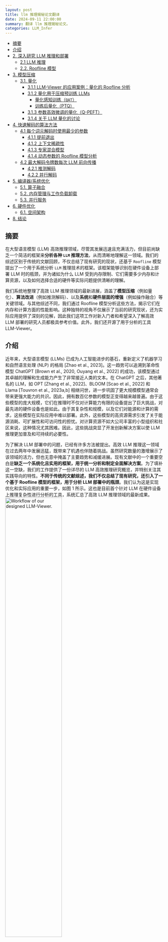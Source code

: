 ```yaml
---
layout: post
title: llm 推理揭秘论文翻译
date: 2024-09-11 22:00:00
summary: 翻译 llm 推理揭秘论文。
categories: LLM_Infer
---
```


- [摘要](#摘要)
- [介绍](#介绍)
- [2. 深入研究 LLM 推理和部署](#2-深入研究-llm-推理和部署)
  - [2.1 LLM 推理](#21-llm-推理)
  - [2.2. Roofline 模型](#22-roofline-模型)
- [3. 模型压缩](#3-模型压缩)
  - [3.1. 量化](#31-量化)
    - [3.1.1 LLM-Viewer 的应用案例：量化的 Roofline 分析](#311-llm-viewer-的应用案例量化的-roofline-分析)
    - [3.1.2 量化用于压缩预训练 LLMs](#312-量化用于压缩预训练-llms)
      - [量化感知训练（`QAT`）](#量化感知训练qat)
      - [训练后量化（PTQ）](#训练后量化ptq)
    - [3.1.3 参数高效微调的量化（Q-PEFT）](#313-参数高效微调的量化q-peft)
    - [3.1.4 关于 LLM 量化的讨论](#314-关于-llm-量化的讨论)
- [4. 快速解码的算法方法](#4-快速解码的算法方法)
  - [4.1 每个词元解码时使用最少的参数](#41-每个词元解码时使用最少的参数)
    - [4.1.1 提前退出](#411-提前退出)
    - [4.1.2 上下文稀疏性](#412-上下文稀疏性)
    - [4.1.3 专家混合模型](#413-专家混合模型)
    - [4.1.4 动态参数的 Roofline 模型分析](#414-动态参数的-roofline-模型分析)
  - [4.2 最大解码令牌数每次 LLM 前向传播](#42-最大解码令牌数每次-llm-前向传播)
    - [4.2.1 推测解码](#421-推测解码)
    - [4.2.2 并行解码](#422-并行解码)
- [5. 编译器/系统优化](#5-编译器系统优化)
  - [5.1. 算子融合](#51-算子融合)
  - [5.2. 内存管理与工作负载卸载](#52-内存管理与工作负载卸载)
  - [5.3. 并行服务](#53-并行服务)
- [6. 硬件优化](#6-硬件优化)
  - [6.1. 空间架构](#61-空间架构)
- [8. 结论](#8-结论)

## 摘要

在大型语言模型 (LLM) 高效推理领域，尽管其发展迅速且充满活力，但目前尚缺乏一个简洁的框架来**分析各种 `LLM` 推理方法**，从而清晰地理解这一领域。我们的综述区别于传统的文献回顾，不仅总结了现有研究的现状，还基于 `Roofline` 模型提出了一个用于系统分析 `LLM` 推理技术的框架。该框架能够识别在硬件设备上部署 LLM 时的瓶颈，并为诸如为什么 LLM 受到内存限制、它们需要多少内存和计算资源，以及如何选择合适的硬件等实际问题提供清晰的理解。

我们系统地整理了高效 LLM 推理领域的最新进展，涵盖了**模型压缩**（例如量化）、**算法改进**（例如推测解码）、以及**系统**和**硬件层面的增强**（例如操作融合）等关键领域。与其他综述不同，我们通过 Roofline 模型分析这些方法，揭示它们在内存和计算方面的性能影响。这种独特的视角不仅展示了当前的研究现状，还为实际应用提供了深刻的见解，因此我们这项工作对新入门者和希望深入了解高效 LLM 部署的研究人员都极具参考价值。此外，我们还开源了用于分析的工具 LLM-Viewer。

## 介绍

近年来，大型语言模型 (LLMs) 已成为人工智能进步的基石，重新定义了机器学习和自然语言处理 (NLP) 的格局 [Zhao et al., 2023]。这一趋势可以追溯到革命性模型 ChatGPT [Brown et al., 2020, Ouyang et al., 2022] 的成功，该模型通过其卓越的理解和生成能力产生了非常接近人类的文本。在 ChatGPT 之后，其他著名的 LLM，如 OPT [Zhang et al., 2022]、BLOOM [Scao et al., 2022] 和 Llama [Touvron et al., 2023a,b] 相继问世，进一步巩固了更大规模模型通常会带来更强大能力的共识。因此，拥有数百亿参数的模型正变得越来越普遍。由于这些模型的庞大规模，它们在推理时不仅对计算能力有限的设备提出了巨大挑战，对最先进的硬件设备也是如此。由于其复杂性和规模，以及它们对能源和计算的需求，这些模型在实际应用中难以部署。此外，这些模型的高资源需求引发了关于能源消耗、可扩展性和可访问性的担忧。对计算资源不如大公司丰富的小型组织和社区来说，这种情况尤其困难。因此，这些挑战突显了开发创新解决方案以使 LLM 推理更加普及和可持续的必要性。

为了解决 LLM 部署中的问题，已经有许多方法被提出。高效 LLM 推理这一领域在过去两年中发展迅猛，既带来了机遇也伴随着挑战。虽然研究数量的激增展示了该领域的活力，但也无意中掩盖了主要趋势和减缓进展。现有文献中的一个重要空白是**缺乏一个系统化且实用的框架，用于统一分析和制定全面解决方案**。为了填补这一空缺，我们的工作提供了一份详尽的 LLM 高效推理研究概览，并特别关注其实践导向的特性。**不同于传统的文献综述，我们不仅总结了现有研究，还引入了一个基于 Roofline 模型的框架，用于分析 LLM 部署中的瓶颈**。我们认为这是实现优化和实际应用的重要一步，如图 1 所示。这也是目前首个针对 LLM 在硬件设备上推理复杂性进行分析的工具，系统汇总了高效 LLM 推理领域的最新成果。
<img src="../images/llm_inference_unveiled_paper/figure1.png" width="60%" alt="Workflow of our designed LLM-Viewer.">

我们深入探讨了部署中的挑战，尤其是在推理效率方面。我们的讨论涉及多个领域，包括模型压缩、解码算法改进、系统和硬件层面的优化，如图 2 所示。尽管该领域也有相关的综述，如 [Zhuet al., 2023] 关于 LLM 压缩的研究，以及 [Miao et al., 2023a]、[Ding et al., 2023] 和 [Wang et al., 2024a] 关于 LLM 服务的研究，但我们的工作通过引入 Roofline 模型分析，展现了独特的价值。

<img src="../images/llm_inference_unveiled_paper/figure2.png" width="70%" alt="Workflow of our designed LLM-Viewer.">

> 高效 LLM 推理调查的思维导图。我们的综述与传统综述不同，重点关注 LLM 推理的实际应用。我们识别并分析了 LLM 推理过程中遇到的挑战，并引入了一种专门开发的 Roofline 模型，旨在找到推理过程中的瓶颈（第 2 节）。本综述将提升 LLM 推理效率的策略划分为四个核心方向：参数压缩（第 3 节）、快速解码算法设计（第 4 节）、系统层优化（第 5 节）以及硬件层优化（第 6 节），提供了一个系统的框架，帮助解决高效 LLM 部署的复杂问题。

本文首先介绍了 LLM 的基础，并开发了名为 `LLM-Viewer` 的工具，该工具**基于 Roofline 模型分析 LLM 部署的瓶颈**（第 2 节）。LLM-Viewer 可以用于分析任何 LLM 架构在各种硬件平台上的部署情况，如图 1 所示。在文献回顾中，本综述将 LLM 推理效率提升策略划分为四大领域：**模型压缩**（第 3 节）、**快速解码的算法方法**（第 4 节）、**系统级/编译器优化**（第 5 节）以及**硬件优化**（第 6 节）。

## 2. 深入研究 LLM 推理和部署

### 2.1 LLM 推理

现在，大多数大型语言模型（LLM）都采用 Transformer 解码器架构。本文只提供基本结构的简要概述，更详细内容可参考 [Zhao et al. [2023]](https://arxiv.org/pdf/2303.18223) 这篇综述。该结构由**一个嵌入层**、**一系列连续的 Transformer 层**和**一个预测头**组成。图 3 展示了这一架构。

![LLMs 架构](../images/llm_inference_unveiled_paper/llama_architecture.png)

**Embedding 层将输入 token 序列（整数序列）转化为 embedding 向量/张量（大小为 $d$ 的向量）**，Embedding 向量/张量 被传递给 Transformer 层。每个 Transformer 层包含两个组件：首先是一个被称为 `MHA` 的掩码多头注意力模块，紧接着是一个被称为 `MLP` 的多层感知器子模块。最后一个 Transformer 层的输出被传递到**预测头（线性层 + softmax 层）**，负责在输入 token 之后预测下一个 token 。

推理是与训练过程相反的过程。在训练期间，模型通过庞大的数据集学习，捕捉语言和上下文的复杂性，模型的权重会被更新。而在推理阶段，用户输入一个提示词（`prompt`），模型根据预训练时学习到的固定权重进行理解，并**迭代式输出生成文本**。LLM 的推理过程主要分为两个阶段：**预填充阶段和解码阶段**。

预填充阶段是 LLM 推理的初始步骤。在此阶段，模型将提示序列作为输入，并为 LLM 的每一层 Transformer 生成键值缓存（KV 缓存）。KV 缓存在存储和组织模型认为对后续生成 token 重要的信息方面起着至关重要的作用。**每个 Transformer 层都有其独特的 KV 缓存**，预填充过程为随后的解码阶段奠定了基础。

**在预填充阶段，多头注意力（`MHA`）模块生成 `KV` 键值对并存储在 KV 缓存中**。设输入到 Transformer 层的输入为 $X_{pre}\in R^{s\times h}$，其中 $h$ 是隐藏维度，$s$ 是提示词 token 序列的长度。`MHA` 模块的 $4$ 个线性层权重用 $W_q$，$W_k$，$W_v$ 和 $W_o$ 表示。查询、键和值（Q、K、V）的计算过程如下：

$$\text{Query}: Q_{pre}=X_{pre} * W_{q} \\
\text{Key}: K_{pre}=X_{pre} * W_{k} \\
\text{Value}: V_{pre}=X_{pre} * W_{v}$$

生成的 $K_{pre}$ 和 $V_{pre}$ 被存储在 KV 缓存中，每个 transformer layer 都独立的存储 KV 键值对。其余的 `MHA` 计算如下：

$$O_{pre }=\text{softmax}(\frac{Q_{pre } * K_{pre }^{T}}{\sqrt{d_k}}) * V_{pre } * W_{o}+X_{pre }$$
> $d_k$ 也写作 $h$ 或 $h$。

MHA 的输出 $O_{pre }\in R^{s\times h}$ 将传递到 MLP。MLP 的输出作为下一层 Transformer 层的输入。

解码阶段是 LLM 推理的关键部分。在这一阶段，模型使用预填充阶段生成的 **KV 缓存**，同时逐步添加新信息。目标是**逐步迭代的生成新 token**，每个新 token 的生成都会参考之前生成的 token。

**在解码阶段**，MHA 加载先前存储的 KV 缓存 $K_{cache}$ 和 $V_{cache}$。输入为 $X_{dec}\in R^{1\times h}$。新的键值对被计算并拼接到现有缓存：

$$\text{Query}: Q_{dec}=X_{dec}*W_{q} \\
\text{Key}: K_{cat }=[K_{cache }, X_{dec } * W_{k}] \\
\text{Value}: V_{cat }=[V_{cache }, X_{dec } * W_{v}]$$

新计算的 $X_{dec}\cdot W_{k}$ 和 $X_{dec}\cdot W_{v}$ 紧接着被拼接到 $KV$ 缓存得到新的 $K_{cat}$、$V_{cat}$ 向量。MHA 中的剩下的计算如下进行：

$$O_{dec}=\text{softmax}(\frac{Q_{dec}\cdot K_{cat}^{T}}{\sqrt{d}}) * V_{cat } * W_{o}+X_{dec}$$

其中 MHA 的输出 $O_{dec}\in R^{1\times h}$ 被传递到 MLP。最后一个 Transformer 层的输出被发送到最终的预测层，以预测下一个 token 。

### 2.2. Roofline 模型

**评估大型语言模型（LLM）在特定硬件上的部署效率需要全面考虑硬件和模型的特性**。为此，我们采用 `Roofline` 模型。Roofline 模型是一个有效的理论框架，用于评估模型在特定硬件上的潜在性能。

如图 4 所示，神经网络层在硬件设备上的执行涉及将数据从内存（DDR 或 HBM）传输到片上缓冲区，随后由片上处理单元执行计算，最终将结果输出回内存。因此，**评估性能需要同时考虑内存访问和处理单元的能力**。如果某一层涉及大量计算但很少的内存访问，我们称之为计算瓶颈。在这种情况下，内存访问处于空闲状态。相反，当某一层需要大量内存访问但计算需求较少时，则称为内存瓶颈。这种情况下，计算单元未被充分利用。我们可以通过 Roofline 模型清晰地区分这两种情况，并为不同情况提供性能上限。

<img src="../images/llm_inference_unveiled_paper/figure4.png" width="70%" alt="Execution of an operation on hardware.">

使用 Roofline 模型有两个步骤：

1. **绘制 Roofline 图**：确定目标硬件设备的**峰值计算性能**（每秒操作数，OPS）和**峰值内存带宽**（每秒字节数）。然后创建一个图表，其中 y 轴为性能（OPS），x 轴为算术强度（OPs/byte）。绘制一条等于硬件设备峰值计算性能的水平线，这条线代表设备的最大可达性能。同时从原点绘制一条**斜率等于峰值内存带宽**的斜线，这条线代表系统可用的最大内存带宽，称为内存 Roofline。图 5 展示了 Nvidia A6000 GPU 的 Roofline 模型。

<img src="../images/llm_inference_unveiled_paper/figure5.png" width="65%" alt="a6000 roofline 模型">

2. **分析各层性能**：通过量化**每层的操作数**（OPs）和从**内存访问的数据量**（字节数）来评估模型各层的性能。通过将所需操作数除以传输的数据量来计算每层的算术强度（OPs/byte）。根据第一步创建的图表，确定每层在算术强度对应的 x 轴位置上的理论最大性能。这使我们能够判断系统在此点是内存受限（memory-bound）还是计算受限（compute-bound），从而指导后续优化策略的制定。

资源未充分利用的情况有两种：

1. **内存受限（memory-bound）**：当模型的计算强度低于拐点时，处于红色区域，意味着每次内存访问所需的计算量较低。即使达到了峰值内存带宽，计算资源也无法得到充分利用。在这种情况下，该层受到**内存访问限制（内存瓶颈）**，部分计算单元可能处于闲置状态。针对内存受限的情况，可以考虑以下优化技术来减小内存占用：
	- **量化**（quantization）：通过将模型权重或激活值降低为低位表示（如 8 位或 4 位），减少内存带宽和存储需求，从而提高内存访问效率。
	- **内核融合**（kernel fusion）：将多个独立的计算内核操作合并为一个，以减少内存的读写次数，并降低总的内存访问需求。
	- **增大批处理大小**（increasing batch size）：通过增大一次性处理的输入数据量，增加计算密度，从而更有效地利用内存和计算资源。
2. **计算受限（compute-bound）**：当模型的计算强度高于拐点，位于绿色区域时，表明模型仅需少量的内存访问即可消耗大量的计算能力。这意味着该层受到计算限制，部分内存资源可能未被充分利用。在这种情况下，可以通过以下方法提高计算效率：
	- **启用低比特计算单元**（low-bit computation）：使用低位的表示形式（如 4 位或 8 位）进行计算，以减少处理单元的计算负担，提升计算效率。（后续章节将对这些方法进行详细解释）

举个例子，表 1 展示了使用 Roofline 模型在 Nvidia A6000 GPU 上分析 Llama-2-7b 各层的结果。我们观察到，在预填充阶段，大多数计算是计算瓶颈，导致性能较高。相反，在解码阶段，所有计算都受到内存瓶颈限制，导致性能显著低于 GPU 计算单元的计算能力。在用户与大型模型交互时，预填充阶段只执行一次，而解码阶段则需要反复执行以生成连续输出。因此，**优化解码阶段的内存受限特性对于提升大型模型的推理性能至关重要**。

<img src="../images/llm_inference_unveiled_paper/table1.png" width="55%" alt="使用 Nvidia A6000 GPU 的 Roofline 模型对 Llama-2-7b 中的层进行分析。在此示例中，序列长度为 2048，批处理大小为 1。">

在大型语言模型（LLM）中，存在多个 Transformer 层，每层执行不同的操作，并且不同的 LLM 使用不同的操作组合。此外，我们还需要跟踪如内存使用等信息，以计算**最高内存消耗和总推理时间**。因此，分析 LLM 需要考虑整个网络的多个因素。为此，我们提出了一款强大的工具—`LLM-Viewer`，用于进行全网络的分析。它可以**帮助评估 LLM 在不同硬件平台上的表现和效率**，从而提供有关推理过程和性能优化的宝贵见解。

LLM-Viewer 的工作流程如图 1 所示，主要包括以下几个步骤：

（1）输入 LLM 并收集每层的基本信息，例如计算次数、输入和输出张量的形状，以及数据依赖关系。
（2）提供硬件信息，生成考虑计算能力和内存带宽的 Roofline 模型。
（3）配置推理设置，如批量大小、提示令牌长度和生成令牌长度。
（4）配置优化设置，例如量化位宽、FlashAttention 的使用、解码方法和其他系统优化技术。（5）LLMViewer 分析器利用 Roofline 模型和层信息来评估每层的性能，同时跟踪每层的内存使用，并根据数据依赖关系计算峰值内存消耗。通过汇总所有层的结果，可以得到 LLM 的整体性能表现。
（6）生成报告，展示每层和整个网络的最大性能及瓶颈，并提供内存使用情况。报告中还可以绘制性能曲线，如批量大小与性能关系图和序列长度与性能关系图，以帮助理解不同设置对性能的影响。
（7）LLM-Viewer 提供了一个 Web 查看器，方便可视化网络架构和分析结果，使配置调整更加便捷，并提供对每层各种数据的访问。

## 3. 模型压缩

LLMs 由于其庞大的规模和内存、计算需求，在实际部署中，尤其是在资源有限的环境下，面临着显著的挑战。**压缩 LLM** 是解决这些挑战的直接办法。在本节中，我们将探讨 LLM 的神经网络压缩技术，包括**量化、剪枝、知识蒸馏和低秩分解**等成熟方法。每个小节中，我们都会使用 LLM-Viewer 来分析网络压缩对 LLM 推理性能的影响，并根据分析结果提供优化建议。

### 3.1. 量化

在 LLM 压缩领域，量化已经成为减轻这些模型存储和计算开销的关键技术。**量化主要是将原始 LLM 中的浮点值转换为整数或其他离散形式，其可以显著降低存储需求和计算复杂度 [Gholami et al., 2022]**。虽然这一过程中不可避免地会有一些精度损失，但通过精心设计的量化方法，可以在对模型准确性影响很小的情况下实现显著的压缩。针对 LLM 的量化主要有两个方向：**压缩预训练 LLM 的量化**和**参数高效微调（QPEFT）的量化**。

对预训练的 `LLM` 进行量化，方便使用量化后的模型，这一类又可以细分为：
- 量化感知训练（`QAT`）: QAT 是将量化集成到模型的训练过程或预训练模型的微调过程中，从而使模型从一开始就适应量化。
- 训练后量化（`PTQ`）: PTQ 是在模型完成训练后进行量化，这种方法更为直接，无需重新训练即可实现模型压缩。

#### 3.1.1 LLM-Viewer 的应用案例：量化的 Roofline 分析

下面我们展示了如何使用 LLM-Viewer（第 2.3 节）来分析 LLM 部署中的瓶颈。在 LLM 中，**张量包括权重和激活，激活包括临时激活和 KV 缓存**。
（1）LLM 的权重必须存在内存中存储。例如，Llama-13b [Touvron et al., 2023a] 拥有 130 亿个权重，在 `FP16` 格式下占用约 26GB 的内存。
（2）在推理过程中，会生成临时激活。例如，每个 Transformer 层的输入会一直保存在内存中，直到执行残差加法。
（3）对于自回归 LLM，需要将 KV 键值对（KV 缓存）缓存到内存中，以便生成后续的令牌。

我们将利用 LLM-Viewer 从**计算、内存消耗和内存访问**三个方面来分析量化对这些张量的影响。

<img src="../images/llm_inference_unveiled_paper/figure6.png" width="65%" alt="演示 Nvidia A6000 GPU 针对不同计算数据类型的 Roofline 模型">

**计算**：现代计算设备，如 NVIDIA GPU，通常支持 FP32、FP16 和 INT8 数据类型。**处理较小位宽的数据通常能获得更好的性能**。例如，NVIDIA 的 A6000 GPU 在 FP16 计算时的性能是 FP32 的两倍，分别为 155 TOP/s 和 310 TOP/s。**在 Roofline 模型中，启用量化可以提高计算强度，进而提升计算密集层的性能**。如图 6 所示，使用 INT8 计算时的最大性能有所提升。**但是，要发挥 INT8 的计算优势，所有输入操作数必须为 INT8 格式**。因此，如果仅量化权重为 INT8，而激活仍保持 FP16 格式，INT8 的计算能力是无法得到有效利用的。相反，INT8 权重需要转换为 FP16 才能与 FP16 激活进行乘法。此外，当张量的位宽超出硬件支持范围时，需要转换为更高的位宽进行计算。例如，NVIDIA H100 GPU 不支持 INT4 计算。因此，如果权重或激活被量化为 INT4，则需要转换为更高的位宽，如 INT8 或 FP16，才能进行计算。

<img src="../images/llm_inference_unveiled_paper/figure7.png" width="65%" alt="Llama-2-13b 不同量化设置的相对内存消耗。Tmp Act 表示临时激活">

**内存消耗**：量化对不同张量的内存消耗减少程度各异，如图 7 所示。特别是，临时激活的内存使用量较低，特别是在解码阶段，这主要因为它们的生命周期较短，一旦用途完成即可释放内存。而 KV 缓存的内存分配则表现不同。KV 缓存不能释放，直到生成完整的答案，这需要多次通过网络进行推理。此外，KV 缓存的内存消耗随着批量大小和输入序列长度的增加而增加，因为模型需要存储更多的关键值（KV）对以支持操作。



**内存访问**：量化张量可以显著减少内存访问量，从而减少相同计算量所需移动的数据字节数。这种计算强度的提升对 Roofline 模型有贡献，导致三种情况：
* **计算强度仍在内存绑定范围内**。随着计算强度的提高，每次计算的平均数据访问量减少，减轻了对数据内存访问的压力，因此理论性能得到提升。这在内存绑定的解码阶段可以显著提升性能。
* **计算强度从内存绑定转变为计算绑定**。这种转变也减少了对数据内存访问的压力，提升了理论性能。
* **计算强度在量化前后始终保持计算绑定状态**。在这种情况下，性能没有提升。例如，这种情况可能发生在计算绑定的填充阶段或解码阶段批量大小较大时。

<img src="../images/llm_inference_unveiled_paper/figure8.png" width="65%" alt="Inference time of decoding stage for different quantization settings on Llama-2-13b. (Sequence length=1024)">

如图 8 所示，**当批量大小较小时，网络中的层在量化前后都处于内存绑定状态，因此量化可以提升性能并减少网络推理时间**。然而，当批量大小较大时，将网络权重从 4 位压缩到 2 位或 1 位并不会减少推理时间，因为此时网络已经处于计算绑定状态，量化权重变得无效。
<img src="../images/llm_inference_unveiled_paper/figure9.png" width="65%" alt="Llama-2-13b 上不同量化设置的预填充阶段的推理时间。（批次大小 = 1）">
如图 9 所示，**类似地，在填充阶段，当序列长度较小时，填充阶段处于内存绑定状态，这时应用量化可以通过减少内存访问需求来提升性能**。但随着序列长度增加，填充阶段变得更加计算绑定，因此当网络在填充阶段已经是计算绑定状态时，量化权重可能不会显著提高性能。

#### 3.1.2 量化用于压缩预训练 LLMs

##### 量化感知训练（`QAT`）

在量化感知训练（`QAT`）[Choi et al., 2018；Courbariaux et al., 2015；Dong et al., 2019]中，量化过程被无缝地集成到大型语言模型（LLMs）的训练中，使这些模型能够适应低精度表示，从而减轻了精度损失。`LLM-QAT` [Liu et al., 2023b] 创新性地解决了 `LLMs` 训练数据获取的问题，直接**利用预训练模型的输出**来消除大量数据收集的需要。此外，LLM-QAT 将量化范围扩展到包括关键值（KV）缓存在内的更多内容，从而提升了处理速度并支持更长的序列依赖。它成功地将大型 Llama 模型蒸馏为**4位量化的权重和KV 缓存**，显示了 4 位量化 LLMs 的准确性潜力。

为了实现更低位的量化，如低于 2 位，Kim et al. [2023b] 提出了用于 LLMs 的三元量化感知训练的新方法—— token 缩放对数蒸馏（`TSLD`）。这种方法利用适应性知识蒸馏技术，根据 token 的置信度调整对数知识蒸馏，为LLM QAT提供了个性化的指导。除此之外，Shang et al. [2024] **关注于重要的权重**，提出了 `PB-LLM` 中的部分二值化矩阵概念。通过在高位保留这些重要权重，PB-LLM 能够有效地保持在高度量化LLMs中的推理能力。此外，PB-LLM 还研究了通过确定最佳缩放因子来最小化量化误差，这是在高量化情况下保持模型有效性的关键步骤。

##### 训练后量化（PTQ）

训练后量化（`PTQ`）是优化大型语言模型（`LLMs`）的一项关键技术。它是**在模型训练结束后对参数进行量化**，旨在减少存储需求和计算负担，而不需要对模型架构做任何改动或重新训练。

这种方法简单高效，特别适合需要大幅度压缩模型的场景。对于通常包含数十亿参数的 LLMs 来说，量化感知训练（QAT）的训练成本过高，PTQ 因此成为一种更实际的替代方案。不过，量化过程可能带来一定程度的精度下降，但 PTQ 提供了一种无需重大修改或重新训练的简洁解决方案，能显著提高 LLMs 的效率。

**`PTQ` 的多种方案集中在仅对权重进行量化上**，以提升效率。例如:
1. `LUTGEMM` [Park et al., 2023] 通过权重量化和 `BCQ` 格式优化 `LLM` 中的矩阵运算，**降低了延迟并提升了计算效率**。LLM.int8() [Dettmers et al., 2022] 采用 8 位量化，将推理时的 GPU 内存占用减半，同时通过向量量化和混合精度保持精度，实现了在最大 1750 亿参数模型中的高效推理。
3. `GPTQ` [Frantar et al., 2022] 则使用基于二阶信息的逐层量化，成功将每个权重量化至 3-4 位，几乎没有精度损失。
4. Dettmers 和 Zettlemoyer [2023] 研究了模型规模与位精度的平衡，尤其在零样本推理中，发现 4 位精度是最佳选择。
5. `AWQ` [Kim et al., 2023c；Lin et al., 2023] 等创新方法表明，保护少量关键权重能显著减少量化误差。`AWQ` 采用激活感知的策略，**专注于激活值较大的权重通道，并通过每通道缩放实现最佳量化效果**。
6. `OWQ` [Lee et al., 2023] 则研究了激活异常如何加剧量化误差，提出一种混合精度方案，为受异常值影响的权重提供更高的精度。
7. `SpQR` [Dettmers et al., 2023b] 采取独特的方式，将异常权重隔离出来并用更高的精度存储，其他权重则压缩至 3-4 位，达到了更加高效的压缩效果，同时性能几乎没有损失。
8. `QuantEase` [Behdin et al., 2023] 提议使用坐标下降算法来优化网络中的权重，提升量化效率。为实现低于 2 位的量化，QuIP [Chee et al., 2023] 提出了一种新方法，考虑了权重大小的均匀分布，并关注那些不与坐标轴对齐方向的舍入精度
9. `QuIP` 包含一个自适应舍入过程，能够优化量化过程，并利用高效的预处理和后处理技术，通过随机正交矩阵的乘法操作确保权重和 Hessian 的不相关性，从而保障量化效果。
10. **“归一化调整”策略**: [Li 等人[2023a]](https://arxiv.org/pdf/2309.02784) 发现，通过**将量化的激活分布与浮点版本对齐，可以显著提高 LLM 的准确性**。“归一化调整”策略通过精确生成校准数据并设定通道的距离约束，来更新归一化层的权重，从而提升模型的泛化能力。
11. `PB-LLM`[Shang et al., 2024]部分二值化 LLM: 将权重量化推进至低于 2 位，基于二值化方法 [Hubara et al., 2016]。
12. `BiLLM`[Huang et al., 2024] : 紧随 `PB-LLM` 之后, 进一步将量化推进至几乎 1 位。

**`PTQ` 方法除了关注 LLM 权重量化，还有许多 PTQ 方法关注权重与激活同时量化**。比如：
1. `ZeroQuant` [Yao et al., 2022] 结合硬件友好的量化方法与逐层知识蒸馏，将权重和激活量化为 INT8，且几乎不损失精度。
2. `SmoothQuant` [Xiao et al., 2023a] 针对激活量化中的异常值问题，提出了一种逐通道缩放的方法，平滑激活幅度，提升模型对量化的适应能力。
3. `RPTQ` [Yuan et al., 2023c] 关注激活量化的复杂性，指出通道范围不均匀和异常值的普遍存在问题。RPTQ 通过将通道进行聚类量化，减少通道范围差异，并将通道重排序与层归一化和线性层权重结合，最大限度降低开销。
4. `OVP` 异常值-受害者配对量化策略，由 OliVe [Guo et al., 2023a] 提出，其专注于局部处理异常值，在硬件开销较低的情况下带来显著的性能提升。该策略基于异常值的重要性，而忽略了相邻的普通数值。进一步的研究，如 Outlier Suppression+，则解决了某些通道中不对称分布的异常值问题，通过逐通道的移位和缩放操作，均衡异常值的分布，减少问题通道对量化误差的影响。
5. `ZeroQuant-FP` [Wu et al., 2023d] 探讨了**浮点量化**，特别是 FP8 和 FP4 格式的应用，研究表明 FP8 激活量化在 LLMs 中优于传统的 INT8 格式，而 FP4 权重量化则表现得与 INT4 类似。ZeroQuant-FP 通过将缩放因子统一为 2 的幂，并将其限制在同一个计算组内，确保了权重和激活的一致性和量化过程的高效性。
6. `FPTQ` 采用了分层方法来应对不同层的量化难度，由 Li 等人 [2023c] 提出，特别是通过离线的对数激活均衡策略，成功处理了以往难以量化的层。

自 2023 年底以来，token 的长度快速增长，KV 缓存因此占用了更多的内存。例如，Google Gemini 1.5 [Sundar Pichai, 2024] 能够在生产环境中处理多达 100 万个 token，而处理书籍、图像或视频的 LLMs 通常需要数万个 token。因此，**KV 缓存量化的优化变得至关重要**。2024 年的一些最新研究专注于这一问题，例如，Hooper 等人 [2024] 提出了一种实现 1000 万上下文长度 LLM 推理的 KV 缓存量化方案。KIVI [Liu et al., 2024b] 将 KV 缓存量化压缩至 2 位。Yue 等人 [2024] 的 `WKVQuant` 通过联合优化权重和 KV 缓存量化，使得 `W4KV4` 的表现与 `W4` 相同。

<img src="../images/llm_inference_unveiled_paper/figure11.png" width="60%" alt="Llama-2-13b 上不同量化设置的解码阶段内存消耗">

如图 11 所示，通过使用 LLM-Viewer，我们分析了 KV 缓存量化对内存占用的影响，**结果显示当序列长度超过 `50k` 时，KV 缓存占用了大部分内存，而量化处理能够显著降低内存消耗。**

#### 3.1.3 参数高效微调的量化（Q-PEFT）

参数高效微调（`PEFT`）是大型语言模型（`LLMs`）领域的重要话题。其中最受欢迎的方法之一是**低秩适应**（`LoRA`）[Hu et al., 2021, Valipour et al., 2022]，其关键思想是将适配器权重分解为两个低秩（因此是参数高效的）矩阵的乘积。LoRA 声称在使用更少可学习参数的情况下，能够与完整微调相媲美。更多关于此适配器的详细信息，请参考综述文章 [Hu et al., 2023]。

除了已有的量化范式外，LLM 效率领域正在兴起一种新的范式：参数高效微调的量化（`Q-PEFT`）。这种方法将量化整合到 LLM 的微调过程中，提供了一种独特而高效的方式，尤其在大模型时代尤为相关。诸如 `PEQA` [Kim et al., 2023a]、DFT [Li et al., 2023e] 和 `QLORA` [Dettmers et al., 2023a] 等开创性工作展示了这种方法的可行性和有效性。
1. `PEQA` 采用了双阶段流程，第一阶段是将每个全连接层的参数矩阵量化为低位整数矩阵，并配以标量向量；第二阶段则专注于为特定下游任务微调标量向量，使得任务特定的调整更加高效。DFT 采用高效的 Lion 优化器，该优化器仅跟踪动量，并为每个参数提供一致的更新幅度，这对稳健的量化有着天然优势；此外，它将所有模型状态量化并以整数值存储，提出了一种针对量化权重的梯度流和参数更新方案。
2. `QLORA` 引入了新的数据类型、双重量化和分页优化器等概念。这些创新旨在有效节省内存，同时保持 LLM 微调的性能。尤其值得注意的是，QLORA 使得在单个 GPU 上进行大模型的微调成为可能，并在 Vicuna 基准测试上取得了最先进的结果，展示了其在平衡内存效率和模型性能方面的有效性。但是，QLoRA 在微调过程中最多只能进行 4 位量化；对于更低位的量化（如 2 位），性能可能会显著下降。
3. `LQ-LoRA` [Guo et al., 2023b] 引入了一种迭代算法，将每个预训练矩阵分解为一个高精度低秩分量和一个高效量化分量。在微调过程中，仅更新低秩分量，而保持量化分量不变。该方法采用了整数线性规划的方法来处理量化分量，允许在给定的内存预算内动态配置量化参数，如位宽和块大小。
4. `Loft-Q` [Li et al., 2023d]: 量化 LLM 的同时为 LoRA 微调建立了一个合适的低秩初始化策略。该策略有效地弥合了量化模型与全精度模型之间的差距，显著提高了下游任务的泛化能力。
5. `QA-LoRA` [Xu et al., 2023c]: 利用了将 LLM 权重量化为低位整数的优势，促进了高效的微调过程。此外，它还生成了轻量化、微调后的模型，避免了通常与后训练量化（PTQ）相关的精度损失。

#### 3.1.4 关于 LLM 量化的讨论

![2022 年至 2024 年 LLM 方法量化的时间线。红色突出显示的方法表示它们属于参数有效微调量化 (Q-PEFT)，绿色突出显示的方法表示它们属于 QAT 相关方法，其他则是基于 PTQ 的方法](../images/llm_inference_unveiled_paper/figure10.png)

图 10 展示了 LLM 量化技术的发展时间轴，重点突出了从后训练量化（PTQ）作为最初的主流方法，逐渐演变为量化感知训练（QAT）和参数高效微调的量化（Q-PEFT）。这种转变反映了研究社区为应对 PTQ 性能瓶颈而作出的调整，标志着 QAT 和 Q-PEFT 成为在追求高效 LLM 推理过程中日益受到关注的领域。

## 4. 快速解码的算法方法

大规模语言模型（ LLMs ）在各种文本生成任务中取得了惊人的表现。它们通常包含解码阶段，通过与之前所有生成的词元进行自回归关系，一个接一个地生成词元。在每个词元解码过程中，解码器的权重必须反复加载到内存中。**随着 LLM 的参数规模变得庞大，解码过程主要瓶颈是内存带宽[de Jong et al., 2023](https://arxiv.org/pdf/2212.08153)，硬件的利用率很低，导致延迟严重[Kim et al., 2023d](https://arxiv.org/pdf/2302.14017)**。这在诸如 ChatBot 这样的实际应用中尤其成问题，因为这些应用需要快速甚至是实时的响应。因此，迫切需要优化解码过程，以提高此类应用的性能。

本节集中讨论了从算法角度减少 LLM 推理成本的先前努力。具体而言，本节旨在从两个方向展开讨论：

- 在第 4.1 节中，**对于每个解码的词元（固定的解码词元数），如何利用 LLM 的最少参数**。
- 在第 4.2 节中，**对于每次 LLM 的前向传播（固定的使用参数数），如何解码最多的词元**。

### 4.1 每个词元解码时使用最少的参数

Simoulin 和 Crabbe[2021] 的研究表明，尽管语言模型的参数量庞大，但**生成准确词元并不需要使用所有参数**。通过动态选择并加载必要的参数子集，可以减少 LLM 推理的延迟，同时保持解码词元的准确性。本节将从三个角度探讨 LLM 的输入依赖型动态权重丢弃方法：
- 4.1.1 讨论提前退出机制，在层、深度和维度上动态选择权重；
- 4.1.2 介绍在宽度维度上检测稀疏性的方法，剪除多余的头部和 MLP 列；
- 4.1.3 介绍专家混合模型（`MoE`），它通过预训练生成稀疏模型，并在推理时为不同输入选择合适的专家。

#### 4.1.1 提前退出

提前退出（或跳过层）的概念已经在许多网络架构中得到了广泛研究，尤其是仅编码器的模型 [Baier-Reinio 和 Sterck, 2020，Hou 等, 2020，Li 等, 2021，Liu 等, 2020, 2022，Schuster 等, 2021，Schwartz 等, 2020，Stickland 和 Murray, 2019，Xin 等, 2020，Zhou 等, 2020，Zhu, 2021]。解码器架构中的提前退出与仅编码器的提前退出不同，要求每个词元都依赖于之前的词元，因此需要在序列级别保持一致性和质量。解码器由多个结构相同的层组成，利用这一特性，每层的隐藏状态可以传递给 LM Head ，用于预测下一个词元的概率分布。Geva 等人 [2022] 和 Simoulin 和 Crabbe´ [2021] 观察到，某些词元在中间层时隐藏状态就已经趋于稳定，也就是说，对于这些词元，中途退出和完整模型运行的预测结果是相同的。这一发现为解码器提前退出方法的有效性提供了依据。

Elbayad 等人[2020] 率先提出在机器翻译任务中使用提前退出的方法。它提出了一种通用的处理流程，如图 12（b）所示，在前向传播的每一层之后，有一个置信度函数（通常是固定指标或一个小型 MLP ），用于根据隐藏状态计算当前层的饱和可能性。该置信度分数用于判断是否可以依据设计好的标准退出模型。随后， LM Head 将输出下一个词元的预测概率分布。由于后续工作的设计有很大的相似性，我们通过进一步讨论语言模型中的提前退出方案设计的挑战，并引入了各种创新技术。

![Illustration of Input-Dependent Dynamic Network Technique](../images/llm_inference_unveiled_paper/figure12.png)

**饱和度置信度的建模**。CALM [Schuster et al., 2022] 探讨了三种计算退出置信度得分的方法：softmax 响应（即 softmax 后前两项的差值）；隐藏状态的饱和度（通过计算当前层和最后一层隐藏状态之间的余弦相似度）；以及每层插入的线性分类器的输出。该线性分类器通过交叉熵损失进行训练，目标是让输入隐藏状态时的 MLP 输出与当前层退出时解码的 top-1 词元与完整模型解码的 top-1 词元一致。实验表明，虽然分类器方法并不是最精准的预测工具，但它在 FLOPs 开销和得分生成准确性之间找到了最佳平衡。[Bae et al., 2023] 基于 CALM 的研究进一步指出，总是从浅层退出可能导致异常长的序列生成。此外，每层计算置信度分数的开销较大，抵消了提前退出的性能优势。因此，该方法提出了两个退出选择：一是从“浅模块”或一组浅层退出，二是运行完整模型“深模块”，大幅减少了模型中需要的分类器数量。这种设计比 CALM 提供了更高的加速效果，在某些任务中达到了 2 倍速度提升。另一边，ConsistentEE [Zeng 等人, 2023] 提出了一种不同的退出预测方法，使用强化学习（RL）策略网络，通过逐层输出分类器头部进行迭代训练。该策略网络的目标是平衡效率（早层获得奖励）和准确性（奖励函数中包括提前退出时的 CE 损失项）。

**提前退出标准**。CALM Schuster 等人 [2022] 提出了一种无需分布的校准技术，利用固定序列测试程序（族内错误率程序）来设定适当的退出阈值。该阈值随着序列的推进呈指数下降，以便在后期允许更加激进的退出策略。Bae 等人 [2023] 观察到置信度分布类似于 beta 分布，并使用实时数据通过最大似然估计（MLE）更新 beta 分布模型，从而通过这种概率模型来引导退出决策。Zeng 等人 [2023] 通过让策略网络直接输出退出决定，避免了此问题。

**隐藏状态传播**。跳过的层的隐藏状态会带来技术上的挑战。如图 12（b）所示，“school”词元的退出时间晚于之前的词元。然而，最后一个自注意力层并没有之前提前退出的词元的键值对。为了解决这个问题，Elbayad 等人 [2020] 和 Schuster 等人 [2022] 提出了“隐藏状态传播”技术。例如，“Max”词元在退出层 l1 的隐藏状态会被保存，当后续的“school”词元到达更深的 l2 层时，l1 层的隐藏状态会被复制到 l1 和 l2 之间的所有层，随后基于复制的隐藏状态计算键值对。这种方式实质上是用早期层的隐藏状态来近似深层的隐藏状态。然而，后续研究 [Bae et al., 2023] 和 [Ding et al., 2023] 发现状态传播会导致性能下降。由于 LLM 的推理主要受限于内存加载，计算负担较小，因此这两项研究建议直接实时计算后续的隐藏状态。Chen 等人 [2023b] 提议让完整的大模型与提前退出的推理流并行运行，从而更高效地并行计算缺失的键值缓存。Din 等人 [2023] 进行了一项系统研究，探讨如何在 Transformer 架构中通过线性网络跳跃层，并展示了通过添加线性层，可以在保持低内存和计算成本的同时，有效填补复制和重新计算隐藏状态之间的性能差距。

#### 4.1.2 上下文稀疏性

虽然**早期退出技术侧重于在深度维度上选择参数，但一些技术也致力于利用宽度维度上的动态稀疏性**。Deja Vu [Liu et al., 2023c] 对 LLM 宽度维度的动态稀疏性进行了深入研究。研究表明，上下文稀疏性可以达到 80%，即大多数权重可以被忽略，同时仍能保持模型的原始性能。然而，这些权重是动态的，对于不同的输入词元会有所不同。论文将这个问题描述为近邻搜索问题，即**在给定的隐藏状态下，如何找到最相似的注意力头和 MLP 列**。为了节省计算资源，论文提出**在多头注意力（MHA）和前馈网络（FFN）前面训练一个小型 MLP 网络作为稀疏预测器**，如图 12（c）所示。

通过只使用一部分权重并减少内存 I/O 开销，Deja Vu 实现了 LLM 推理速度提升超过 2 倍。基于 Deja Vu 的研究，PowerInfer [Song et al., 2023] 将上下文稀疏性应用于异构设备（如 CPU 和 GPU）上的 LLM 推理。PowerInfer 发现，在输入无关的设置下，大量权重被频繁使用并激活，因此被存储在 GPU 内存中，而其他权重则存储在 CPU 内存中。为了专门为特定输入词元找到使用的权重，它训练了一个比 Deja Vu 更小的稀疏预测器。为制作稀疏预测器，它初始化了一个动态结构的稀疏预测器，并进行迭代训练和调整。为了在混合 CPU 和 GPU 环境中更好地进行推理，它引入了一种新型的内存分配方案，并实现了基于向量的稀疏计算库。

与此同时，MatFormer [Devvrit et al., 2023] 研究了 LLM 在各种异构设备上的部署问题。他们在 FFN 上添加了动态结构，FFN 占总权重的 60%。模型经过特别训练，以便在推理过程中，根据目标硬件的特性，MLP 层在行维度上进行采样，从而生成具有合理性能的不同大小模型。为了增加模型尺寸的多样性，他们采用了 Mix’n’Match 方法，为不同层选择不同的配置，以此组合出更具变化性的模型尺寸。

#### 4.1.3 专家混合模型

`transformer` 架构的语言模型，在训练数据集规模扩大时表现出强大的幂律缩放效应（Kaplan et al. [2020], Hoffmann et al. [2022]）。但是，大量的参数也使得模型的训练和推理效率变得低下。

**专家混合（MoE）**技术是一种经过深入研究的方法（Yukselet al. [2012]），它**通过将模型参数量与训练和推理所需的计算 FLOPs 解耦**，从而在特定条件下实现显著的效率提升。`MoE` 证明能够有效扩大语言模型的规模，并在不增加推理计算负担的情况下提高其性能（Lepikhin et al.[2020], [Fedus et al.[2021]](https://arxiv.org/pdf/2101.03961)）。如图12（d）所示，专家网络被插入到 `transformer` 架构中，替代了 `FFN` 层。同时，在多头注意力和专家网络之间引入了一个门控函数，用于选择最适合当前输入词元的专家。有关 MoE 的扩展通用性、路由算法、训练技术等的详细分析，请参考稀疏专家模型的综述（[Fedus et al. [2022]](https://arxiv.org/pdf/2209.01667)）。

**尽管 MoE 和上下文稀疏性技术都依赖于输入词元来确定稀疏结构**，但我们有意将它们分开讨论。上下文稀疏性技术操作于预训练的稠密语言模型，并利用稠密神经网络中的稀疏性，而 **MoE 从一开始就训练一个稀疏模型**。最近，MoE 技术取得了显著成功。例如，Sparse Mixer（Lee-Thorp 和 Ainslie [2022]）为 BERT（Devlin et al. [2019]）模型在训练和推理中带来了 89% 和 98% 的速度提升。Du et al. [2022] 使用了仅 49% 的 FLOPs，却在性能上超越了 GPT-3（Brown et al. [2020]）。ST-MoE（Zoph et al. [2022]）将 MoE 引入编码器-解码器模型中，成为许多推理和生成任务的最先进模型。ST-MoE 在训练和推理中使用了 20 倍和 40 倍更少的 FLOPs，在性能上超越了 540B PaLM（Chowdhery et al. [2022]）。Mixtral-8x7B（Jiang et al. [2024]）在推理时仅活跃使用了 13B 参数，但在各种评估基准中表现与 Llama2-70B 模型（Touvron et al. [2023b]）相当。

此外，为优化 MoE 模型推理，各种尝试也在进行中。Kossmann et al. [2022] 为 MoE 模型构建了一个高效的编译器库 RECOMPILE，实现了根据不同推理批量大小进行动态重新编译和优化。Rajbhandari et al. [2022] 将 ZeRO 分布式推理方法扩展到了 MoE 模型。Jawahar et al. [2023] 对专家网络架构进行了神经架构搜索（NAS）。Yi et al. [2023] 在边缘设备上部署了大型 MoE 语言模型，并针对发现 MoE 模型中的某些神经元比其他神经元使用更多的情况优化了部署。

#### 4.1.4 动态参数的 Roofline 模型分析

减少每个解码词元所需的最小参数的方法同时减少了计算和内存访问的开销。从 Roofline 模型的角度来看，这些方法对每个操作的算术强度和类型界限的影响较小。

对于早期退出或层跳过方法，整个 `transformer` 层被跳过，从而使整体计算、内存访问和推理时间成比例减少。换句话说，推理时间会与跳过的层数成正比地减少。

然而，对于上下文稀疏性和专家混合这样的方法，不同操作的算术强度会有所不同。因此，动态选择激活这些层会导致计算和内存访问的减少程度不同，从而对整体推理时间产生不同的影响。


### 4.2 最大解码令牌数每次 LLM 前向传播

另一种降低 LLM 推理延迟的方法是解除 LLM 的自回归解码限制，**使其能够在一次前向传播中解码多个令牌**。我们探索了两种实现方法：一种是使用计算效率高的草稿模型（`draft model`）提出**接下来的数个候选 tokns**，LLM 则用来评估这些候选 `tokens`，而不是直接生成下一个令牌。另一方面，4.2.2 节介绍了一些技术，使得 LLM 能够通过一次前向传播直接解码多个令牌。由于一些方法结合了这两种方向的优点并介于其中, 我们为了命名的清晰性手动添加了一个区分，即这里的推测解码方法都具有基于 `transformer` 架构的草稿模型。

#### 4.2.1 推测解码

由于内存加载的挑战和自回归的特性，LLM 的推理效率较低。然而，有研究（Kim 等人 [2023e]）表明，即使是更小的模型，只要对小模型生成序列中的一些关键令牌进行纠正，它们也能解码出与 LLM 相同的正确序列。如图 13(a) 所示，当小模型被要求推测并生成一系列草稿令牌时，模型权重的内存加载问题较小，从而显著提高了硬件计算单元的利用率。为了保证小模型生成的文本质量，LLM 可以“定期”评估并修正小模型的草稿令牌。尽管大模型有时需要评估错误的草稿令牌，可能导致比 LLM 自回归解码更多的 FLOPs 开销，但由于在令牌维度上并行处理内存加载，内存 IO 开销显著减少。**因为 LLM 推理受限于内存瓶颈，推测解码有可能大幅降低 LLM 的推理延迟**。

![并行解码方法演示](../images/llm_inference_unveiled_paper/figure13.png)

**LLM 分布保持**: 

在对这思想的早期探索中，出现了两条不同的路径。Kim 等人[2023e] 提议让小模型推测并生成草稿令牌，直到令牌解码的置信度低于阈值。之后，小模型将“回退”到大模型来评估这些草稿令牌，并将其交给小模型。一些令牌被拒绝，大模型要求小模型“回滚”这些错误的令牌并继续推测。

在研究的设置中，所有解码过程都是“贪婪”的。研究表明，大模型和小模型的组合可以生成与原大模型自回归生成文本质量相当的文本。然而，Leviathan 等人 [2023] 和 Chen 等人 [2023a] 在小模型推测范式上提出了一种重新采样技术，这种技术在 LLM 拒绝小模型预测的位置，能够使大模型和小模型的预测与大模型自回归生成保持一致。接下来的技术通常遵循推测、评估和重新采样的范式，以保持 LLM 自回归解码的质量，同时提高速度。

**建立草稿令牌树**

由于 LLM 按自回归顺序生成令牌，因此每个令牌都依赖于之前生成的所有令牌，而小模型草稿中的接受令牌长度通常较为适中且受限。推测较远未来的令牌会变得指数级更困难。例如，如果小模型被要求生成长度为 $m$ 的草稿序列，而 LLM 只接受了 $n$ 个令牌（其中 $n < m$），则 ($m - n$) 个令牌会被自动丢弃。因此，推测解码的加速效果有限，因为每次 LLM 前向传播只能解码出有限数量的令牌。有两种方法可以提高推测解码的加速效果。首先，Sun 等人 [2023b]、Miao 等人 [2023b] 和 Xu 等人 [2023a] 都提出了通过增加批量大小，或让小模型并行采样多个可能的草稿序列供 LLM 评估来提升加速比率。具体来说：
- Sun 等人 [2023b] 提出了一种方法和理论保障，**使 LLM 可以批量验证和重新采样多个小模型草稿，从而保持 LLM 的分布，并确保生成质量不受影响**。论文首先将推测解码与离散最优传输这一更广泛的问题联系起来。小模型通过 `topk` 采样生成多个草稿序列。根据离散最优传输的特性，找到评估和重新采样的最佳方法就是寻找最优的传输路径。
- 另一方面，Miao 等人 [2023b] 构建的令牌树不是仅基于小模型的 top 预测，而是基于多个经过多样化训练的小模型，每个模型并行运行并生成多样化而有效的草稿序列。他们提出了一种**新颖的草稿令牌树构建算法**，通过预定义的扩展和合并方案，基于这些多样化的草稿序列构建候选令牌的树。然后，大模型使用精心设计的树形注意力机制并行验证构建的树，以最大化关键值缓存的重用，并保持树形因果掩码。
- Xu 等人 [2023a] 创新性地将推测解码的好处应用于边缘设备，构建了一个边缘 LLM 服务引擎。在这个引擎中，较小的草稿 LLM 始终驻留在内存中，而较大的健壮 LLM 则偶尔被加载到内存中进行验证。为了提高大 LLM 的接受率，它还使用 topk 令牌构建了一个树形结构。为适应边缘硬件的特性，它实现了一种树形并行验证解码器，配备了掩码功能和定制的大、小 LLM 计算管道，以避免内存竞争。

**知识蒸馏与自我推测解码**

**另一种提高接受率的方法是通过对小模型进行知识蒸馏，以使其更好地与 LLM 的生成分布对齐**。这可以通过在大模型生成的语料上对小模型进行微调来实现。Zhou 等人 [2023c] 建立了接受率与小模型和 LLM 之间自然发散度的数学关系：最小化发散度即是最大化接受率。论文还探讨了各种知识蒸馏损失，显示知识蒸馏可以带来 10-45% 的延迟加速改进。不过，论文发现不同模型的最佳知识蒸馏损失选择会有所不同，需作为超参数进行调整。Liu 等人 [2023a] 也表明知识蒸馏可以提升小模型训练效果。此外，论文将推测解码引入了云端在线学习环境中。由于 LLM 推理存在内存瓶颈，这意味着计算资源通常过剩。这些计算资源可以用来在服务器上持续训练草稿模型，带来两个好处：
1. 持续的知识蒸馏训练能够提高接受率，从而减少 LLM 推理的延迟；
2. 输入的领域不断变化，而持续训练帮助草稿模型在不同领域中维持强劲性能。Zhang 等人 [2023] 通过从大模型中选择性地抽样出较小的草稿模型，避免了存储独立草稿模型的需要。在部署前，论文利用贝叶斯优化方法在预训练的大模型中跳过中间层，以寻找草稿模型。此外，论文还提出了一种适用于大模型中抽样草稿模型的自适应阈值选择技术。

#### 4.2.2 并行解码

此外，还有许多研究提出了使大模型直接进行并行解码的方案，而无需依赖小型 `transformer` 模型。

**同时预测多个未来令牌**: 很多研究探索了如何通过一次前向传播使大型语言模型能够直接预测多个令牌。

Stern 等人 [2018] 首创性地设计了在最后的隐状态输出与语言建模头输入之间插入线性投影层，以便仅基于当前令牌的最后隐状态来预测多个未来令牌。之后，LLM 会对这些投影的令牌进行评估，以决定是否接受或拒绝这些预测令牌。这项技术主要针对具有解码器结构的序列到序列模型。最近，Cai等人[2024] 将之前的工作扩展到了仅解码器的语言模型，如图 13 (b) 所示。除了最后一层投影外，为了进一步提高解码接受率，论文提出了添加基于树的解码结构及其相关注意力掩码设计，从而同时提出多个草稿供大模型评估。

**通过“前瞻嵌入”进行并行解码**: Monea 等人 [2023] 提出了在输入序列的末尾添加多个虚拟令牌，这些虚拟令牌被称为“前瞻嵌入”。在每层的前向传播过程中，可以使用先前提示令牌和已解码令牌的信息来并行解码几个连续的未来令牌。为实现这一设计，论文训练了一个专门用于这些前瞻嵌入的嵌入层。Li 等人 [2024] 也旨在通过 LLM 评估实现并行解码。与之前的工作类似，它还添加了一个轻量级结构 FeatExtrapolator。不同之处在于，该结构将先前令牌的最后层隐状态和实际解码令牌嵌入作为输入，并输出下一层的隐状态预测。LLM 的头部用于进行多个令牌的采样，这些令牌随后用于构建解码树供 LLM 并行评估。

**检索频繁的 N-grams**: 除了直接使用 LLM 输出多个后续令牌外，还有一些工作利用自然语言中频繁出现的 n-grams，使得在一次前向传播中生成多个未来令牌。LLMA（Yang 等人 [2023]）首先观察到生成任务往往要求 LLM 重复先前上下文中出现的令牌。基于这一信息，论文提出使用解码的令牌和提示进行前缀匹配，利用一组参考文档，这样在出现重复时，可以直接将重复的令牌复制到当前位置。然后，LLM 会评估这些从先前上下文中找到的候选令牌，以决定是否使用它们。He 等人 [2023] 进一步扩展了 LLMA，提出首先基于 LLM 预训练或微调的数据集和语料库构建常用短语的数据库。然后，在解码过程中，将先前的上下文提示或令牌用作查询，以检索构建的数据库。检索到的候选项被组织成前缀树结构或 Trie，LLM 可以高效地对其进行评估。Lan 等人 [2023] 同样使用检索方法加速推理。与之前不同的是，它在 LLM 的末尾添加了一个额外的注意力层，以使用当前令牌的隐状态表示的上下文作为查询，关注从参考文档中检索到的相关短语，并根据注意力得分选择前几个短语。

**语言中的层次结构**: 语言中存在层次结构。在撰写长篇文章时，通常的做法是首先列出文章的总体大纲，例如以项目符号的形式。然后，对于每个项目符号，可以扩展论点以涵盖项目符号的全部意图。基于观察到不同项目符号的论点在语义上相对独立，一些方法提出了并行生成不同项目符号的过程。Skeleton-of-Thoughts（Ning 等人 [2023]）提出首先要求 LLM 为文章生成简洁的项目符号，然后将这些项目符号按批次收集，再次输入 LLM 作为提示，以要求 LLM 并行扩展每个项目符号的论点。实现的加速约为 2 倍，但需注意这种方法无法轻易推广到所有文本生成任务。最近，APAR（Liu 等人 [2024a]）在这一方向上进行了扩展。论文添加了特定的软令牌，明确告知 LLM 层次结构信息，在生成过程中进一步指令调优 LLM，以结合添加的特殊令牌，并利用 Medusa（Cai 等人 [2024]）技术实现了文本生成速度的 4 倍提升。

**Jacobi 和高斯-赛德尔迭代算法**: Song 等人 [2021] 开创性地研究了使用可并行化的方法来近似完全连接网络或卷积神经网络（CNN）的迭代和顺序推理结果。尽管看似不可行，但该论文发现神经网络能够容忍数值近似误差，并且神经网络学习的数据模式在某种程度上暴露了并行结构，这使得在某些情况下能够并行化神经网络的顺序推理。Jacobi 和高斯-赛德尔算法此前被提议用来求解非线性方程组（Ortega 和 Rheinboldt [2000]），并且被证明可以有效地并行化顺序神经网络推理。Santilli 等人 [2023] 扩展了 Jacobi 和高斯-赛德尔算法，以并行化机器翻译任务中的自回归解码。具体而言，这项工作是在之前的非自回归变换器架构（我们将在本章后面介绍）基础上构建的，通过 GS-Jacobi 算法来增强并行解码。并行解码过程在解码文本中找到 [EOS]  token 时停止。同时，Lookahead 解码（Fu 等人 [2023a]）如图 13（c）所示，将此方法扩展到并行化 LLM 后续 token 的生成。除了使用原始的 Jacobi 迭代算法外，它还通过基于检索的算法加速其速度，以重用先前见过的 n-gram。此外，通过在原始 LLM 模型中引入精心设计的注意力掩码，它还并行化了前瞻步骤和 LLM 验证步骤，以进一步提高解码效率。

**非自回归 transformer**。对于需要自回归解码的序列到序列模型的机器翻译任务，提出了非自回归变换器（NAT），如图 13（d）所示，NAT 旨在迭代解码所有输出 token 。NAT 已经得到相对充分的研究（Gu 等人 [2017]，Wang 等人 [2019]，Li 等人 [2019]，Sun 等人 [2019b]，Wei 等人 [2019]，Shao 等人 [2020]，Lee 等人 [2018]，Ghazvininejad 等人 [2019]，Guo 等人 [2020]，Gu 和 Kong [2020]，Savinov 等人 [2021]），我们推荐读者参考以下专门涵盖 NAT 模型的综述论文 Xiao 等人 [2023c]，以获取有关该主题的深入审查和分析。大致来说，文本解码的加速来自于使解码器输出的单次前向传播生成多个 token 。首先将输入序列送入编码器，编码器输出的隐藏状态提取输入语义。

编码器的输出隐藏状态随后用作解码器传递的条件。为了加速文本生成，解码器一方放宽了自回归约束，并以充满虚拟 token  [pad] 的序列作为输入，开始迭代并行解码过程。在每次迭代中，根据编码器输出隐藏状态设置的条件，可以自信地预测一些 token ，这些 token 将被解码。序列与未掩盖的解码 token 混合，并将剩余的掩盖 token 再次输入解码器，直到每个 token 被解码。输入到解码器的序列长度，或称为繁殖度，通常是在编码器内部作为特殊 [CLS]  token 学习的，或者由编码器和解码器之间的专用繁殖度预测器预测。最近，Savinov 等人 [2021] 将解码器视为扩散模型，并训练其根据给定的条件去噪声初始序列。然而，由于要求使用编码器隐藏状态作为并行解码的条件，NAT 方法在直接扩展到仅解码器架构时面临天然的困难。

## 5. 编译器/系统优化

在对大语言模型（LLMs）进行模型压缩和算法优化之后，下一步是将它们编译并部署到硬件设备上。为了确保 LLMs 的高效推理，有多种编译器优化技术可以使用。此外，由于 LLMs 的规模不断扩大，可能需要多个硬件设备进行部署和运行，这形成了一个复杂的推理基础设施系统。因此，系统级优化以实现高效推理已经成为一个重要的研究方向。本节将探讨一些常见的编译器和系统优化技术，包括算子融合、内存管理、工作负载卸载和并行服务。

### 5.1. 算子融合

算子融合是一种重要的编译时优化技术，用于提升深度学习框架的计算效率。它通过将计算图中直接连接的多个算子或层合并在一起，从而减少冗余的数据移动和中间表示。例如，可以将一个线性算子和一个 `SiLU` 算子融合成一个单一的算子。如图 14 所示，这样可以避免在每个算子之间存储和加载中间激活，从而减少内存消耗和内存访问。如图 15 所示，`Roofline` 模型表明，内核融合可以提高算术强度，增强内存受限区域的推理性能。然而，当算子已经处于计算受限区域时，内存融合几乎没有什么好处。

<img src="../images/llm_inference_unveiled_paper/figure14.png" width="60%" alt="线性算子与 SiLU 算子的算子融合的演示">
<img src="../images/llm_inference_unveiled_paper/figure15.png" width="60%" alt="运算符融合的内存受限情况和计算受限情况的演示。">

尽管算子融合可以显著提升性能，但并不是所有算子都适用。某些情况下，算子融合可能无法进行或并不有益：
1) 算子融合要求融合操作的中间结果不在计算图的其他部分使用。如果后续操作依赖于中间操作的输出，融合操作将变得复杂或者需要重新计算。
2) 算子融合可能增加片上缓冲区的需求。如果片上缓冲区有限，某些操作的融合可能不可行。
3) 不同的框架或硬件架构对可以融合的操作有不同的限制或要求，这取决于具体的实现细节。

一些编译工具，如 TVM [Chen et al.]，致力于将多个算子融合为一个。然而，**对于 LLMs，自动检测和融合算子既不必要也复杂，因为 LLMs 的架构是固定的**。相反，可以利用特定的融合模式来提升效率。例如，注意机制是 LLMs 的重要组成部分。自动融合注意机制对编译工具来说可能是一项复杂的任务。FlashAttention [Dao, 2023, Dao et al., 2022] 和 Flash-Decoding [Dao et al., 2023] **提出了将自注意力中的矩阵乘法和 softmax 操作融合为一个算子**。这种融合方法可以消除存储和加载中间注意力矩阵的需求，尤其是在序列长度或批量大小较大时，如图 16 所示，这可以显著减少内存访问和推理时间。我们可以看到，预填充阶段和解码阶段的效果有所不同。在解码阶段，内存访问减少与推理时间减少相同。然而，在预填充阶段，由于某些操作计算受限，通过算子融合减少内存访问的效果较为有限。

<img src="../images/llm_inference_unveiled_paper/figure16.png" width="60%" alt="Nvidia A6000 上 FlashAttention 的内存访问减少和推理时间减少">

DeepSpeed-inference [Aminabadi et al., 2022] 引入了名为 `Deep-Fusion` 的技术，专门融合了 `transformer` 层中的四个主要区域：
- `QKV GeMM` 和输入层归一化；
- 转置和注意力操作；
- 注意力后的层归一化和中间 GeMM；
- 偏置加法和残差加法。

xFormers [Lefaudeux et al., 2022] 提供了各种融合内核，以提高变换器的性能，包括融合 softmax、融合线性层、融合层归一化和融合 SwiGLU。TensorRT-LLM [Vaidya et al., 2023] 也是一个提供高性能融合内核的框架，采用强大的模式匹配算法来检测 LLMs 中的潜在融合机会。

除了内核融合，我们还可以通过优化算子的实现来进一步提升 LLM 的性能。例如，`FlashDecoding++` [Hong et al., 2023] 提出了使用异步 softmax 和双缓冲的平坦 GEMM 优化来提高效率。

### 5.2. 内存管理与工作负载卸载

在使用大语言模型（LLM）生成响应时，每次输入和输出 `token` 的数量可能会发生变化。用户的输入提示长度可能不一样，从而影响预填充阶段的序列长度。此外，解码阶段随着 token 的生成，序列长度也会逐渐增加。这意味着**激活的形状不像在普通神经网络中那样固定**。**如何在张量大小变化时有效管理内存是一个挑战**。`PagedAttention` [Kwon et al., 2023] 通过将 KV 缓存分块来高效处理。每个序列的 KV 缓存被分成多个块，每个块包含固定数量 token 的键和值。为了管理这些块，使用表将序列的逻辑块映射到 GPU 内存中的物理块，这类似于 CPU 中的虚拟内存系统。

<img src="../images/llm_inference_unveiled_paper/figure17.png" width="60%" alt="在典型的计算机架构中，内存系统由不同类型的内存空间组成">

当 GPU 内存有限且网络规模过大时，可能需要将网络存储在其他内存空间中，称为工作负载卸载。如图 17 所示，计算机系统包含多种内存空间，如 CPU 的 DDR、GPU 的 GDDR/HBM 和硬盘，这些内存空间的访问带宽各不相同。

<img src="../images/llm_inference_unveiled_paper/figure18.png" width="60%" alt="Roofline model for different offload settings">

如图 18 显示，当数据卸载到 CPU 的 DDR 上并在需要时转移到 GPU 进行计算时，效果优于在 CPU 上计算。**当批量大小足够大时，算术强度显著提高，GPU 能够充分利用其计算能力，从而实现良好的性能**。`DeepSpeed-inference`[Aminabadi et al., 2022] 引入了 `ZeRO-Inference`，将大模型的权重卸载到 CPU 内存中，这在大批量处理时表现良好，因为较大的批量需求提高了计算负荷，使得计算延迟与模型权重提取延迟重叠，从而提升了整体效率。Huggingface Accelerate [HuggingFace, 2022] 也可以将某些模块迁移到 CPU 或硬盘，以应对 GPU 空间不足的问题。FlexGen [Sheng et al., 2023] 提供了一种探索不同计算卸载方式的方法，考虑了 GPU、CPU 和硬盘的硬件资源限制。FlexGen 采用基于线性规划的搜索算法来找到最佳的吞吐量策略。Alizadeh et al. [2023] 利用闪存内存容量大于 DRAM 的优势，通过将模型参数存储在闪存中并在需要时转移到 DRAM 来高效执行推理。

### 5.3. 并行服务

**并行服务**旨在同时处理多个用户请求。其目标之一是快速响应每个请求，这要求降低每个用户的响应时间，即**响应延迟**。另一个关键因素是**吞吐量**，即服务器在特定时间内可以处理的请求数量。提高服务器的吞吐量可以让我们同时服务更多用户，从而提升整体系统性能。**服务系统应优化以最大化吞吐量，同时保持响应延迟在可接受范围内**。**批处理**是一种基本的提升吞吐量的方法，通过将多个用户请求一起处理来实现。如图 19 所示，在解码阶段增加批量大小显著提高了吞吐量。但需要注意的是，增加批量大小可能会提高响应延迟和内存消耗。

<img src="../images/llm_inference_unveiled_paper/figure19.png" width="60%" alt="并行服务设置会影响 Nvidia A6000 GPU 的吞吐量、延迟和内存使用率
(Llama-2-13b)">

为优化批处理方法，已经提出了多种技术。例如:
1. [ORCA [Yu et al., 2022]](https://www.usenix.org/system/files/osdi22-yu.pdf) 引入了**连续批处理**（也称为迭代批处理或滚动批处理），以合并来自不同用户的推理。
2. [SARATHI [Agrawal et al., 2023]](https://arxiv.org/pdf/2308.16369) 采用了**分块预填充和解码最大化批处理**。它将预填充块和解码请求结合形成批次，从而提高算术强度和吞吐量。同样，DeepSpeed-FastGen [Holmes et al., 2024] 和 `LightLLM`[ModelTC, 2024] 也采用了拆分和融合技术。

## 6. 硬件优化

为大语言模型（LLM）设计高效的推理支持硬件是一项具有挑战性的任务，因为不同推理阶段和工作负载条件下的算术强度变化很大。具体而言，预填充阶段通常利用 GEMM 操作符来处理批量标记，这表现出高算术强度。相反，解码阶段逐个计算输出标记，这要求使用 GEMV 操作符或精简的 GEMM 操作符来处理注意力和前馈网络（FFN）层，这些操作符的算术强度较低。此外，算术强度还会根据批量大小和序列长度的变化显著波动。例如，大批量大小可能会显著改变算术强度，而较长的序列长度可能会增加每个解码步骤中 KV 缓存读取的内存访问开销。这种变异性给硬件设计过程带来了额外的复杂性，因为不同的阶段或配置可能需要不同的优化策略。因此，在设计硬件时，考虑这些因素以确保在各种场景下的高效性能至关重要。

考虑到这些挑战，必须仔细考虑和优化硬件设计。本节将调查和分析针对高效 LLM 推理的各种硬件优化，重点解决与变化算术强度相关的问题。

### 6.1. 空间架构

LLM 的解码过程涉及基于先前生成的标记逐个预测单词。然而，这个过程可能是昂贵的，特别是在长序列生成任务中。这是因为模型需要访问大量的权重和键值（KV）缓存来生成每个标记，导致算术强度较低。

为解决这一问题，已经开发了几种解决方案。其中之一是实现“空间架构”。与传统计算架构不同，空间架构采用不同的计算方法。它们不是将计算过程折叠到处理单元（PEs）和主内存之间的多次交互中，而是将计算分布到多个 PEs 上。这种设计可以利用并行性，因为每个 PE 同时执行计算的一部分。此外，PEs 之间的数据流动避免了每次都写回 DRAM。

在空间架构中，每个 PE 负责计算的特定部分。为了实现高效的通信，数据通常在相邻的 PEs 之间移动。这可以改善性能并有效利用资源。在空间设置中，每个 PE 直接访问内存。这使得多个处理单元可以同时访问内存，从而提高信息进出内存的整体速度。这导致了更高的内存带宽和整体 LLM 推理性能。如图 20 所示，随着总内存带宽的增加，解码阶段线性层的性能可以显著提高。

<img src="../images/llm_inference_unveiled_paper/figure20.png" width="60%" alt="不同带宽对 roofline 模型和 Llama-2-13b 解码时间的影响">

例如，Groq 使用其 LPU [Abts et al., 2022] 创建了一个空间系统来进行 LLM 推理，该系统在 Llama-2-70b 模型上实现了每秒超过 300 个标记的惊人速度 [Groq, 2023]。另一个例子是 Graphcore 的智能处理单元（IPU），这是一种高效执行 LLM 的空间架构 [Graphcore, 2024]。

## 8. 结论

在这项工作中，我们回顾了高效的大语言模型（LLM）推理。对于这一实践驱动的话题，我们的综合研究超越了传统的文献综述，通过提供现有研究的概述以及屋脊线模型的开发。我们的第一步是开发一个屋脊线模型，这使我们能够识别 LLM 部署中的瓶颈，帮助研究人员采取更具体的部署策略。通过精心整合该领域的最新进展，我们的调查涵盖了多个关键领域，包括权重优化技术的创新、解码算法的改进，以及硬件和系统级优化的进展。值得注意的是，本项目将进行更新和维护。
